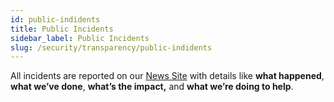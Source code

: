 ```yaml
---
id: public-indidents
title: Public Incidents
sidebar_label: Public Incidents
slug: /security/transparency/public-indidents
---
```


All incidents are reported on our
[News Site](https://news.fluidattacks.com/?label=15603)
with details like **what happened**,
**what we’ve done**, **what’s the impact,**
and **what we’re doing to help**.
